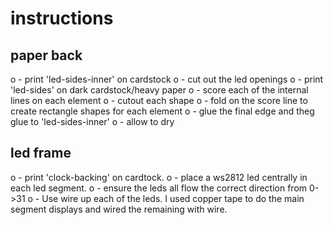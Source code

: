 # instructions

## paper back 

o - print 'led-sides-inner' on cardstock 
o - cut out the led openings
o - print 'led-sides' on dark cardstock/heavy paper
o - score each of the internal lines on each element
o - cutout each shape
o - fold on the score line to create rectangle shapes for each  element
o - glue the final edge and theg glue to 'led-sides-inner' 
o - allow to dry

## led frame

o - print 'clock-backing' on cardtock.
o - place a ws2812 led centrally in each led segment. 
o - ensure the leds all flow the correct direction from 0->31
o - Use wire up each of the leds. I used copper tape to do the main segment displays and wired the remaining with wire. 



